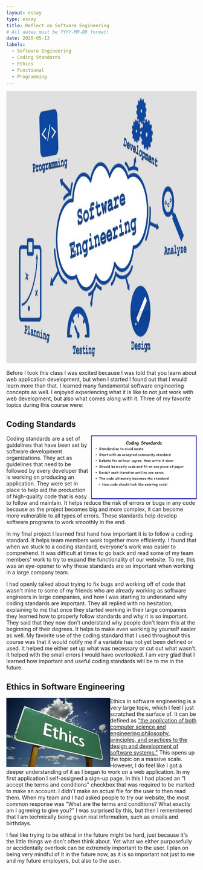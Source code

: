 ```yaml
---
layout: essay
type: essay
title: Reflect on Software Engineering
# All dates must be YYYY-MM-DD format!
date: 2020-05-13
labels:
  - Software Engineering
  - Coding Standards
  - Ethics
  - Functional
  - Programming
---
```


<img class="ui large spaced image" src="../images/software-engineering.jpg"  height="720" width="1280" alt="">


Before I took this class I was excited because I was told that you learn about web application development, but when I started I found out that I  would learn more than that. I learned many fundamental software engineering concepts as well. I enjoyed experiencing what it is like to not just work with web development, but also what comes along with it. Three of my favorite topics during this course were: 

## Coding Standards

<img class="ui image" align="right" src="../images/CodingStandards.jpg" height="169" width="280"  alt="">

Coding standards are a set of guidelines that have been set by software development organizations. They act as guidelines that need to be followed by every developer that is working on producing an application. They were set in place to help aid the production of high-quality code that is easy to follow and maintain. It helps reduce the risk of errors or bugs in any code because as the project becomes big and more complex, it can become more vulnerable to all types of errors. These standards help develop software programs to work smoothly in the end.

In my final project I learned first hand how important it is to follow a coding standard. It helps team members work together more efficiently. I found that when we stuck to a coding standard, everyone's work was easier to comprehend. It was difficult at times to go back and read some of my team members' work to try to expand the functionality of our website. To me, this was an eye-opener to why these standards are so important when working in a large company team. 

I had openly talked about trying to fix bugs and working off of code that wasn't mine to some of my friends who are already working as software engineers in large companies, and how I was starting to understand why coding standards are important. They all replied with no hesitation, explaining to me that once they started working in their large companies they learned how to properly follow standards and why it is so important. They said that they now don't understand why people don't learn this at the beginning of their degrees. It helps to make even working by yourself easier as well. My favorite use of the coding standard that I used throughout this course was that it would notify me if a variable has not yet been defined or used. It helped me either set up what was necessary or cut out what wasn't. It helped with the small errors I would have overlooked. I am very glad that I learned how important and useful coding standards will be to me in the future. 

## Ethics in Software Engineering

<img class="ui image" align="left" src="../images/images.jpg" height="183" width="275"  alt="">

Ethics in software engineering is a very large topic, which I feel I just scratched the surface of. It can be defined as ["the application of both computer science and engineering philosophy, principles, and practices to the design and development of software systems."]( https://en.wikipedia.org/wiki/Software_engineering_professionalism) This opens up the topic on a massive scale. However, I do feel like I got a deeper understanding of it as I began to work on a web application. In my first application I self-assigned a sign-up page. In this I had placed an "I accept the terms and conditions" checkbox that was required to be marked to make an account. I didn't make an actual file for the user to then read them. When my team and I had asked people to try our website, the most common response was "What are the terms and conditions? What exactly am I agreeing to give you?" I was surprised by this, but then I remembered that I am technically being given real information, such as emails and birthdays. 

I feel like trying to be ethical in the future might be hard, just because it's the little things we don't often think about. Yet what we either purposefully or accidentally overlook can be extremely important to the user. I plan on being very mindful of it in the future now, as it is so important not just to me and my future employers, but also to the user. 
